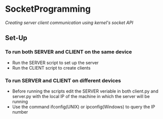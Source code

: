 # SocketProgramming
<i>Creating server client communication using kernel's socket API</i>

## Set-Up
### To run both SERVER and CLIENT on the same device
- Run the SERVER script to set up the server
- Run the CLIENT script to create clients
### To run SERVER and CLIENT on different devices
- Before running the scripts edit the SERVER veriable in both client.py and server.py with the local IP of the machine in which the server will be running
- Use the command ifconfig(UNIX) or ipconfig(Windows) to query the IP number



